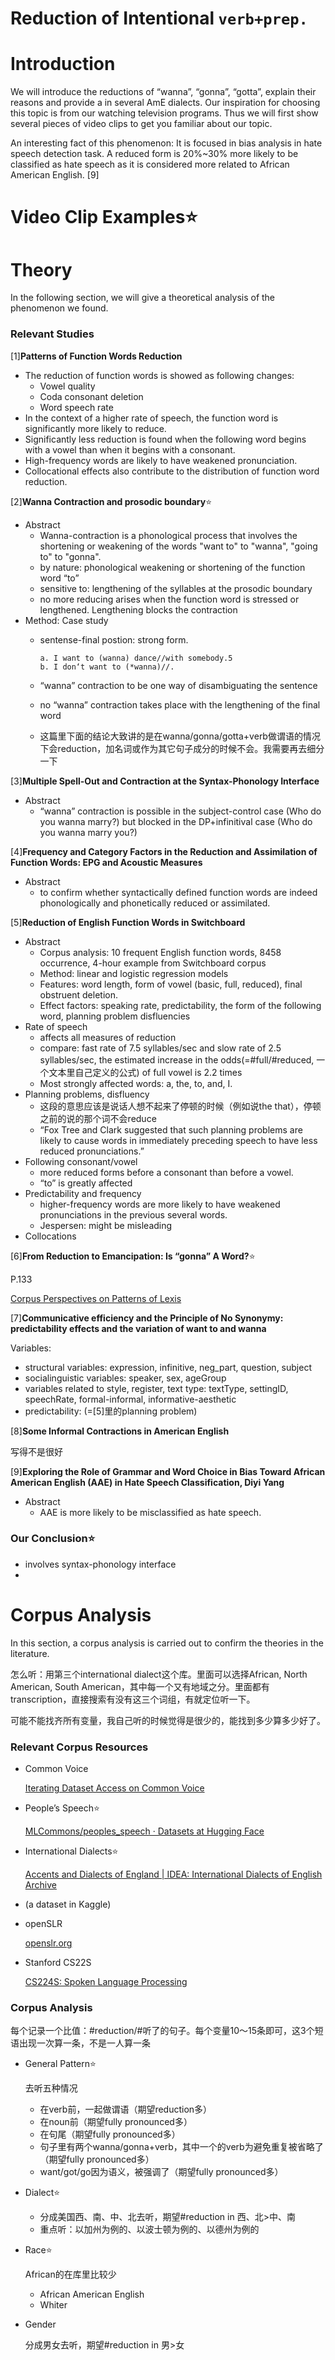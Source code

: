 # Reduction of Intentional `verb+prep.`

# Introduction

We will introduce the reductions of “wanna”, “gonna”, “gotta”, explain their reasons and provide a  in several AmE dialects. Our inspiration for choosing this topic is from our watching television programs. Thus we will first show several pieces of video clips to get you familiar about our topic.

An interesting fact of this phenomenon: It is focused in bias analysis in hate speech detection task. A reduced form is 20%~30% more likely to be classified as hate speech as it is considered more related to African American English. [9]

# Video Clip Examples⭐

# Theory

In the following section, we will give a theoretical analysis of the phenomenon we found.

### Relevant Studies

[1]**Patterns of Function Words Reduction**

- The reduction of function words is showed as following changes:
    - Vowel quality
    - Coda consonant deletion
    - Word speech rate
- In the context of a higher rate of speech, the function word is significantly more likely to reduce.
- Significantly less reduction is found when the following word begins with a vowel than when it begins with a consonant.
- High-frequency words are likely to have weakened pronunciation.
- Collocational effects also contribute to the distribution of function word reduction.

[2]**Wanna Contraction and prosodic boundary**⭐

- Abstract
    - Wanna-contraction is a phonological process that involves the shortening or weakening of the words "want to" to "wanna", "going to" to "gonna".
    - by nature: phonological weakening or shortening of the function word “to”
    - sensitive to: lengthening of the syllables at the prosodic boundary
    - no more reducing arises when the function word is stressed or lengthened. Lengthening blocks the contraction
- Method: Case study
    - sentense-final postion: strong form.
        
        ```
        a. I want to (wanna) dance//with somebody.5 
        b. I don‘t want to (*wanna)//.
        ```
        
    - “wanna” contraction to be one way of disambiguating the sentence
    - no “wanna” contraction takes place with the lengthening of the final word
    - 这篇里下面的结论大致讲的是在wanna/gonna/gotta+verb做谓语的情况下会reduction，加名词或作为其它句子成分的时候不会。我需要再去细分一下

[3]**Multiple Spell-Out and Contraction at the Syntax-Phonology Interface**

- Abstract
    - “wanna” contraction is possible in the subject-control case (Who do you wanna marry?) but blocked in the DP+infinitival case (Who do you wanna marry you?)

[4]**Frequency and Category Factors in the Reduction and Assimilation of Function Words: EPG and Acoustic Measures**

- Abstract
    - to confirm whether syntactically defined function words are indeed phonologically and phonetically reduced or assimilated.

[5]**Reduction of English Function Words in Switchboard**

- Abstract
    - Corpus analysis: 10 frequent English function words, 8458 occurrence, 4-hour example from Switchboard corpus
    - Method: linear and logistic regression models
    - Features: word length, form of vowel (basic, full, reduced), final obstruent deletion.
    - Effect factors: speaking rate, predictability, the form of the following word, planning problem disfluencies
- Rate of speech
    - affects all measures of reduction
    - compare: fast rate of 7.5 syllables/sec and slow rate of 2.5 syllables/sec, the estimated increase in the odds(=#full/#reduced, 一个文本里自己定义的公式) of full vowel is 2.2 times
    - Most strongly affected words: a, the, to, and, I.
- Planning problems, disfluency
    - 这段的意思应该是说话人想不起来了停顿的时候（例如说the that），停顿之前的说的那个词不会reduce
    - “Fox Tree and Clark suggested that such planning problems are likely to cause words in immediately preceding speech to have less reduced pronunciations.”
- Following consonant/vowel
    - more reduced forms before a consonant than before a vowel.
    - “to” is greatly affected
- Predictability and frequency
    - higher-frequency words are more likely to have weakened pronunciations in the previous several words.
    - Jespersen: might be misleading
- Collocations

[6]**From Reduction to Emancipation: Is “gonna” A Word?**⭐

P.133

[Corpus Perspectives on Patterns of Lexis](https://books.google.co.jp/books?hl=zh-CN&lr=&id=S0PPD0OnChUC&oi=fnd&pg=PA133&dq=gonna+wanna+reduction+in+dialects&ots=5OeV1rJL9B&sig=Nw_T2eeQ9xqsv8tVNFNOptRf3f4&redir_esc=y#v=onepage&q&f=false)

[7]**Communicative efficiency and the Principle of No Synonymy: predictability effects and the variation of want to and wanna**

Variables:

- structural variables: expression, infinitive, neg_part, question, subject
- socialinguistic variables: speaker, sex, ageGroup
- variables related to style, register, text type: textType, settingID, speechRate, formal-informal, informative-aesthetic
- predictability: (=[5]里的planning problem)

[8]**Some Informal Contractions in American English**

写得不是很好

[9]**Exploring the Role of Grammar and Word Choice in Bias Toward African American English (AAE) in Hate Speech Classification, Diyi Yang**

- Abstract
    - AAE is more likely to be misclassified as hate speech.

### Our Conclusion⭐

- involves syntax-phonology interface
- 

# Corpus Analysis

In this section, a corpus analysis is carried out to confirm the theories in the literature.

怎么听：用第三个international dialect这个库。里面可以选择African, North American, South American，其中每一个又有地域之分。里面都有transcription，直接搜索有没有这三个词组，有就定位听一下。

可能不能找齐所有变量，我自己听的时候觉得是很少的，能找到多少算多少好了。

### Relevant Corpus Resources

- Common Voice
    
    [Iterating Dataset Access on Common Voice](https://foundation.mozilla.org/en/blog/iterating-dataset-access-on-common-voice/)
    
- People’s Speech⭐
    
    [MLCommons/peoples_speech · Datasets at Hugging Face](https://huggingface.co/datasets/MLCommons/peoples_speech)
    
- International Dialects⭐
    
    [Accents and Dialects of England | IDEA: International Dialects of English Archive](https://www.dialectsarchive.com/england)
    
- (a dataset in Kaggle)
- openSLR
    
    [openslr.org](http://openslr.org/resources.php)
    
- Stanford CS22S
    
    [CS224S: Spoken Language Processing](https://web.stanford.edu/class/cs224s/)
    

### Corpus Analysis

每个记录一个比值：#reduction/#听了的句子。每个变量10～15条即可，这3个短语出现一次算一条，不是一人算一条

- General Pattern⭐
    
    去听五种情况
    
    - 在verb前，一起做谓语（期望reduction多）
    - 在noun前（期望fully pronounced多）
    - 在句尾（期望fully pronounced多）
    - 句子里有两个wanna/gonna+verb，其中一个的verb为避免重复被省略了（期望fully pronounced多）
    - want/got/go因为语义，被强调了（期望fully pronounced多）
- Dialect⭐
    - 分成美国西、南、中、北去听，期望#reduction in 西、北>中、南
    - 重点听：以加州为例的、以波士顿为例的、以德州为例的
- Race⭐
    
    African的在库里比较少
    
    - African American English
    - Whiter
- Gender
    
    分成男女去听，期望#reduction in 男>女
